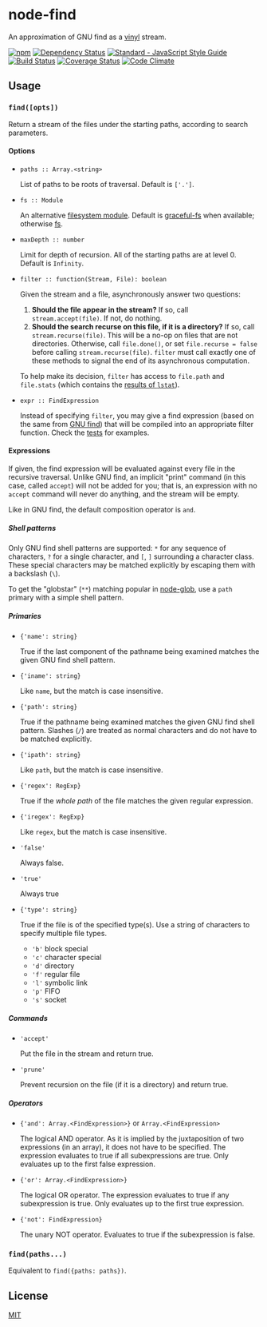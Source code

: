 # node-find

An approximation of GNU find as a [vinyl][] stream.

[vinyl]: https://github.com/wearefractal/vinyl

[![npm](https://img.shields.io/npm/v/node-find.svg)](https://www.npmjs.com/package/node-find)
[![Dependency Status](https://gemnasium.com/badges/github.com/thejohnfreeman/node-find.svg)](https://gemnasium.com/github.com/thejohnfreeman/node-find)
[![Standard - JavaScript Style Guide](https://img.shields.io/badge/code%20style-standard-brightgreen.svg)](http://standardjs.com/)
[![Build Status](https://travis-ci.org/thejohnfreeman/node-find.svg?branch=master)](https://travis-ci.org/thejohnfreeman/node-find)
[![Coverage Status](https://coveralls.io/repos/github/thejohnfreeman/node-find/badge.svg?branch=master)](https://coveralls.io/github/thejohnfreeman/node-find?branch=master)
[![Code Climate](https://codeclimate.com/github/thejohnfreeman/node-find/badges/gpa.svg)](https://codeclimate.com/github/thejohnfreeman/node-find)


## Usage

### `find([opts])`

Return a stream of the files under the starting paths, according to search
parameters.

#### Options

- `paths :: Array.<string>`

  List of paths to be roots of traversal. Default is `['.']`.

- `fs :: Module`

  An alternative [filesystem module][fs]. Default is [graceful-fs][] when
  available; otherwise [fs][].

- `maxDepth :: number`

  Limit for depth of recursion. All of the starting paths are at level 0.
  Default is `Infinity`.

- `filter :: function(Stream, File): boolean`

  Given the stream and a file, asynchronously answer two questions:
  1. **Should the file appear in the stream?** If so, call `stream.accept(file)`. If
  not, do nothing.
  1. **Should the search recurse on this file, if it is a directory?** If so, call
  `stream.recurse(file)`. This will be a no-op on files that are not
  directories. Otherwise, call `file.done()`, or set `file.recurse = false`
  before calling `stream.recurse(file)`. `filter` must call exactly one of these
  methods to signal the end of its asynchronous computation.

  To help make its decision, `filter` has access to `file.path` and
  `file.stats` (which contains the [results of `lstat`][stats]).

- `expr :: FindExpression`

  Instead of specifying `filter`, you may give a find expression (based on the
  same from [GNU find][find-expr]) that will be compiled into an appropriate
  filter function. Check the [tests][] for examples.

[fs]: http://nodejs.org/api/fs.html
[graceful-fs]: https://github.com/isaacs/node-graceful-fs
[stats]: http://nodejs.org/api/fs.html#fs_class_fs_stats
[find-expr]: http://www.gnu.org/software/findutils/manual/html_mono/find.html#find-Expressions
[tests]: https://github.com/thejohnfreeman/node-find/blob/master/test/tests.js

#### Expressions

If given, the find expression will be evaluated against every file in the
recursive traversal. Unlike GNU find, an implicit "print" command (in this
case, called `accept`) will not be added for you; that is, an expression
with no `accept` command will never do anything, and the stream will be empty.

Like in GNU find, the default composition operator is `and`.

##### Shell patterns

Only GNU find shell patterns are supported: `*` for any sequence of characters,
`?` for a single character, and `[`, `]` surrounding a character class. These
special characters may be matched explicitly by escaping them with a backslash
(`\`).

To get the "globstar" (`**`) matching popular in [node-glob][], use a `path`
primary with a simple shell pattern.

[node-glob]: https://github.com/isaacs/node-glob

##### Primaries

- `{'name': string}`

  True if the last component of the pathname being examined matches the given
  GNU find shell pattern.

- `{'iname': string}`

  Like `name`, but the match is case insensitive.

- `{'path': string}`

  True if the pathname being examined matches the given GNU find shell pattern.
  Slashes (`/`) are treated as normal characters and do not have to be matched
  explicitly.

- `{'ipath': string}`

  Like `path`, but the match is case insensitive.

- `{'regex': RegExp}`

  True if the *whole path* of the file matches the given regular expression.

- `{'iregex': RegExp}`

  Like `regex`, but the match is case insensitive.

- `'false'`

  Always false.

- `'true'`

  Always true

- `{'type': string}`

  True if the file is of the specified type(s). Use a string of characters to
  specify multiple file types.

  - `'b'` block special
  - `'c'` character special
  - `'d'` directory
  - `'f'` regular file
  - `'l'` symbolic link
  - `'p'` FIFO
  - `'s'` socket

##### Commands

- `'accept'`

  Put the file in the stream and return true.

- `'prune'`

  Prevent recursion on the file (if it is a directory) and return true.

##### Operators

- `{'and': Array.<FindExpression>}` or `Array.<FindExpression>`

  The logical AND operator.  As it is implied by the juxtaposition of two
  expressions (in an array), it does not have to be specified. The expression
  evaluates to true if all subexpressions are true. Only evaluates up to the
  first false expression.

- `{'or': Array.<FindExpression>}`

  The logical OR operator. The expression evaluates to true if any subexpression
  is true. Only evaluates up to the first true expression.

- `{'not': FindExpression}`

  The unary NOT operator. Evaluates to true if the subexpression is false.


### `find(paths...)`

Equivalent to `find({paths: paths})`.

## License

[MIT](http://opensource.org/licenses/MIT)

